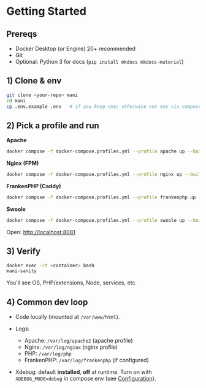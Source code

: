 # Getting Started

## Prereqs
- Docker Desktop (or Engine) 20+ recommended
- Git
- Optional: Python 3 for docs (`pip install mkdocs mkdocs-material`)

## 1) Clone & env
```bash
git clone <your-repo> mani
cd mani
cp .env.example .env   # if you keep one; otherwise set env via compose
````

## 2) Pick a profile and run

**Apache**

```bash
docker compose -f docker-compose.profiles.yml --profile apache up --build
```

**Nginx (FPM)**

```bash
docker compose -f docker-compose.profiles.yml --profile nginx up --build
```

**FrankenPHP (Caddy)**

```bash
docker compose -f docker-compose.profiles.yml --profile frankenphp up --build
```

**Swoole**

```bash
docker compose -f docker-compose.profiles.yml --profile swoole up --build
```

Open: [http://localhost:8081](http://localhost:8081)

## 3) Verify

```bash
docker exec -it <container> bash
mani-sanity
```

You’ll see OS, PHP/extensions, Node, services, etc.

## 4) Common dev loop

* Code locally (mounted at `/var/www/html`).
* Logs:

  * Apache: `/var/log/apache2` (apache profile)
  * Nginx: `/var/log/nginx` (nginx profile)
  * PHP: `/var/log/php`
  * FrankenPHP: `/var/log/frankenphp` (if configured)
* Xdebug: default **installed**, **off** at runtime. Turn on with `XDEBUG_MODE=debug` in compose env (see [Configuration](configuration.md)).

